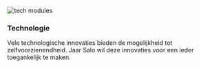 ![tech modules](/assets/icon1.png)

### Technologie

Vele technologische innovaties bieden de mogelijkheid tot zelfvoorzienendheid. Jaar Salo wil deze innovaties voor een ieder toegankelijk te maken.
                
